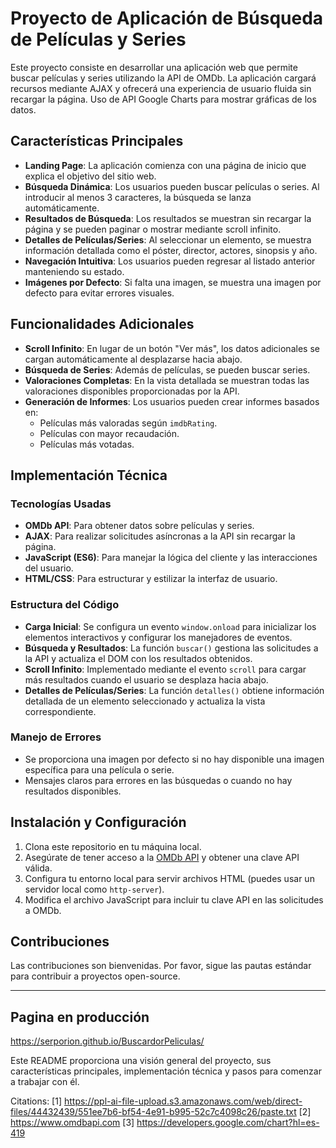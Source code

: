 # Proyecto de Aplicación de Búsqueda de Películas y Series

Este proyecto consiste en desarrollar una aplicación web que permite buscar películas y series utilizando la API de OMDb. La aplicación cargará recursos mediante AJAX y ofrecerá una experiencia de usuario fluida sin recargar la página. 
Uso de API Google Charts para mostrar gráficas de los datos.

## Características Principales

- **Landing Page**: La aplicación comienza con una página de inicio que explica el objetivo del sitio web.
- **Búsqueda Dinámica**: Los usuarios pueden buscar películas o series. Al introducir al menos 3 caracteres, la búsqueda se lanza automáticamente.
- **Resultados de Búsqueda**: Los resultados se muestran sin recargar la página y se pueden paginar o mostrar mediante scroll infinito.
- **Detalles de Películas/Series**: Al seleccionar un elemento, se muestra información detallada como el póster, director, actores, sinopsis y año.
- **Navegación Intuitiva**: Los usuarios pueden regresar al listado anterior manteniendo su estado.
- **Imágenes por Defecto**: Si falta una imagen, se muestra una imagen por defecto para evitar errores visuales.

## Funcionalidades Adicionales

- **Scroll Infinito**: En lugar de un botón "Ver más", los datos adicionales se cargan automáticamente al desplazarse hacia abajo.
- **Búsqueda de Series**: Además de películas, se pueden buscar series.
- **Valoraciones Completas**: En la vista detallada se muestran todas las valoraciones disponibles proporcionadas por la API.
- **Generación de Informes**: Los usuarios pueden crear informes basados en:
  - Películas más valoradas según `imdbRating`.
  - Películas con mayor recaudación.
  - Películas más votadas.

## Implementación Técnica

### Tecnologías Usadas

- **OMDb API**: Para obtener datos sobre películas y series.
- **AJAX**: Para realizar solicitudes asíncronas a la API sin recargar la página.
- **JavaScript (ES6)**: Para manejar la lógica del cliente y las interacciones del usuario.
- **HTML/CSS**: Para estructurar y estilizar la interfaz de usuario.

### Estructura del Código

- **Carga Inicial**: Se configura un evento `window.onload` para inicializar los elementos interactivos y configurar los manejadores de eventos.
- **Búsqueda y Resultados**: La función `buscar()` gestiona las solicitudes a la API y actualiza el DOM con los resultados obtenidos.
- **Scroll Infinito**: Implementado mediante el evento `scroll` para cargar más resultados cuando el usuario se desplaza hacia abajo.
- **Detalles de Películas/Series**: La función `detalles()` obtiene información detallada de un elemento seleccionado y actualiza la vista correspondiente.

### Manejo de Errores

- Se proporciona una imagen por defecto si no hay disponible una imagen específica para una película o serie.
- Mensajes claros para errores en las búsquedas o cuando no hay resultados disponibles.

## Instalación y Configuración

1. Clona este repositorio en tu máquina local.
2. Asegúrate de tener acceso a la [OMDb API](https://www.omdbapi.com/) y obtener una clave API válida.
3. Configura tu entorno local para servir archivos HTML (puedes usar un servidor local como `http-server`).
4. Modifica el archivo JavaScript para incluir tu clave API en las solicitudes a OMDb.

## Contribuciones

Las contribuciones son bienvenidas. Por favor, sigue las pautas estándar para contribuir a proyectos open-source.

---

## Pagina en producción

https://serporion.github.io/BuscardorPeliculas/



Este README proporciona una visión general del proyecto, sus características principales, implementación técnica y pasos para comenzar a trabajar con él.

Citations:
[1] https://ppl-ai-file-upload.s3.amazonaws.com/web/direct-files/44432439/551ee7b6-bf54-4e91-b995-52c7c4098c26/paste.txt
[2] https://www.omdbapi.com
[3] https://developers.google.com/chart?hl=es-419
